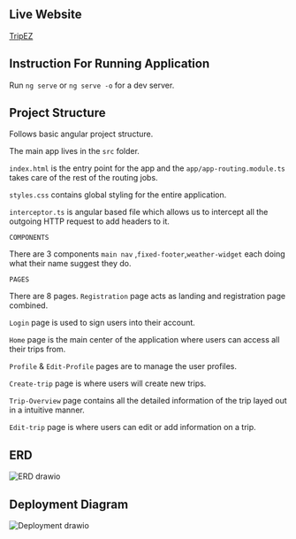 
## Live Website
[TripEZ](https://tripez.herokuapp.com/)

## Instruction For Running Application

Run `ng serve` or `ng serve -o` for a dev server.


## Project Structure
Follows basic angular project structure.

The main app lives in the `src` folder.

`index.html` is the entry point for the app and the `app/app-routing.module.ts` takes care of the rest of the routing jobs.

`styles.css` contains global styling for the entire application.

`interceptor.ts` is angular based file which allows us to intercept all the outgoing HTTP request to add headers to it.

`COMPONENTS` 

There are 3 components `main nav` ,`fixed-footer`,`weather-widget` each doing what their name suggest they do.

`PAGES`

There are 8 pages.
`Registration` page acts as landing and registration page combined.

`Login` page is used to sign users into their account.

`Home` page is the main center of the application where users can access all their trips from.

`Profile` & `Edit-Profile` pages are to manage the user profiles.

`Create-trip` page is where users will create new trips.

`Trip-Overview` page contains all the detailed information of the trip layed out in a intuitive manner.

`Edit-trip` page is where users can edit or add information on a trip.

## ERD

![ERD drawio](https://user-images.githubusercontent.com/88405970/145726321-294f50bf-9d40-490b-afff-ea00b74b8ad6.png)

## Deployment Diagram

![Deployment drawio](https://user-images.githubusercontent.com/88405970/145726331-182eefd7-783d-4571-89c1-47d3f6832212.png)



